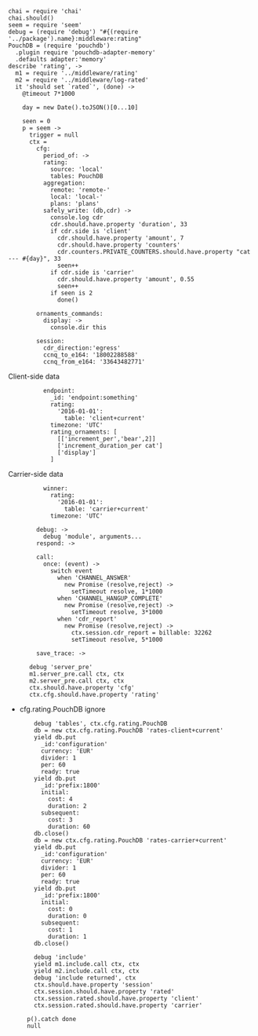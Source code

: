     chai = require 'chai'
    chai.should()
    seem = require 'seem'
    debug = (require 'debug') "#{(require '../package').name}:middleware:rating"
    PouchDB = (require 'pouchdb')
      .plugin require 'pouchdb-adapter-memory'
      .defaults adapter:'memory'
    describe 'rating', ->
      m1 = require '../middleware/rating'
      m2 = require '../middleware/log-rated'
      it 'should set `rated`', (done) ->
        @timeout 7*1000

        day = new Date().toJSON()[0...10]

        seen = 0
        p = seem ->
          trigger = null
          ctx =
            cfg:
              period_of: ->
              rating:
                source: 'local'
                tables: PouchDB
              aggregation:
                remote: 'remote-'
                local: 'local-'
                plans: 'plans'
              safely_write: (db,cdr) ->
                console.log cdr
                cdr.should.have.property 'duration', 33
                if cdr.side is 'client'
                  cdr.should.have.property 'amount', 7
                  cdr.should.have.property 'counters'
                  cdr.counters.PRIVATE_COUNTERS.should.have.property "cat --- #{day}", 33
                  seen++
                if cdr.side is 'carrier'
                  cdr.should.have.property 'amount', 0.55
                  seen++
                if seen is 2
                  done()

            ornaments_commands:
              display: ->
                console.dir this

            session:
              cdr_direction:'egress'
              ccnq_to_e164: '18002288588'
              ccnq_from_e164: '33643482771'

Client-side data

              endpoint:
                _id: 'endpoint:something'
                rating:
                  '2016-01-01':
                    table: 'client+current'
                timezone: 'UTC'
                rating_ornaments: [
                  [['increment_per','bear',2]]
                  ['increment_duration_per cat']
                  ['display']
                ]

Carrier-side data

              winner:
                rating:
                  '2016-01-01':
                    table: 'carrier+current'
                timezone: 'UTC'

            debug: ->
              debug 'module', arguments...
            respond: ->

            call:
              once: (event) ->
                switch event
                  when 'CHANNEL_ANSWER'
                    new Promise (resolve,reject) ->
                      setTimeout resolve, 1*1000
                  when 'CHANNEL_HANGUP_COMPLETE'
                    new Promise (resolve,reject) ->
                      setTimeout resolve, 3*1000
                  when 'cdr_report'
                    new Promise (resolve,reject) ->
                      ctx.session.cdr_report = billable: 32262
                      setTimeout resolve, 5*1000

            save_trace: ->

          debug 'server_pre'
          m1.server_pre.call ctx, ctx
          m2.server_pre.call ctx, ctx
          ctx.should.have.property 'cfg'
          ctx.cfg.should.have.property 'rating'

* cfg.rating.PouchDB ignore

          debug 'tables', ctx.cfg.rating.PouchDB
          db = new ctx.cfg.rating.PouchDB 'rates-client+current'
          yield db.put
            _id:'configuration'
            currency: 'EUR'
            divider: 1
            per: 60
            ready: true
          yield db.put
            _id:'prefix:1800'
            initial:
              cost: 4
              duration: 2
            subsequent:
              cost: 3
              duration: 60
          db.close()
          db = new ctx.cfg.rating.PouchDB 'rates-carrier+current'
          yield db.put
            _id:'configuration'
            currency: 'EUR'
            divider: 1
            per: 60
            ready: true
          yield db.put
            _id:'prefix:1800'
            initial:
              cost: 0
              duration: 0
            subsequent:
              cost: 1
              duration: 1
          db.close()

          debug 'include'
          yield m1.include.call ctx, ctx
          yield m2.include.call ctx, ctx
          debug 'include returned', ctx
          ctx.should.have.property 'session'
          ctx.session.should.have.property 'rated'
          ctx.session.rated.should.have.property 'client'
          ctx.session.rated.should.have.property 'carrier'

        p().catch done
        null

